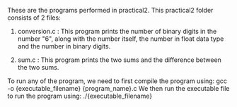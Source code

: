 These are the programs performed in practical2. This practical2 folder consists of 2 files:

1. conversion.c : This program prints the number of binary digits in the number "6", along with the number itself,
		  the number in float data type and the number in binary digits.

2. sum.c : This program prints the two sums and the difference between the two sums.

To run any of the program, we need to first compile the program using: gcc -o {executable_filename} {program_name}.c
We then run the executable file to run the program using: ./{executable_filename}
